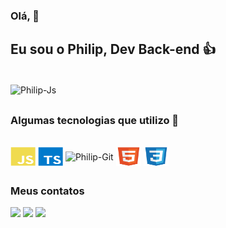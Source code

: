 ### Olá, 👋
## Eu sou o Philip, Dev Back-end 👍

<div style="display: inline_block"><br>
  <img align="center" alt="Philip-Js" height="390" width="1080" src="https://user-images.githubusercontent.com/74038190/213910845-af37a709-8995-40d6-be59-724526e3c3d7.gif">
</div>

##

### Algumas tecnologias que utilizo 👀
<div style="display: inline_block"><br>
  <img align="center" alt="Philip-Js" height="30" width="40" src="https://raw.githubusercontent.com/devicons/devicon/master/icons/javascript/javascript-plain.svg">
  <img align="center" alt="Philip-Ts" height="30" width="40" src="https://raw.githubusercontent.com/devicons/devicon/master/icons/typescript/typescript-plain.svg">
  <img align="center" alt="Philip-Git" height="30" width="40" src="https://raw.githubusercontent.com/jmnote/z-icons/master/svg/git.svg">
  <img align="center" alt="Philip-HTML" height="30" width="40" src="https://raw.githubusercontent.com/devicons/devicon/master/icons/html5/html5-original.svg">
  <img align="center" alt="Philip-CSS" height="30" width="40" src="https://raw.githubusercontent.com/devicons/devicon/master/icons/css3/css3-original.svg">
</div>

##
### Meus contatos
<div>
  <a href="https://www.instagram.com/philip_rm/" target="_blank"><img src="https://img.shields.io/badge/-Instagram-%23E4405F?style=for-the-badge&logo=instagram&logoColor=white" target="_blank"></a>
  <a href = "mailto:philip.rodrigues.machado@gmail.com"><img src="https://img.shields.io/badge/-Gmail-%23333?style=for-the-badge&logo=gmail&logoColor=white" target="_blank"></a>
  <a href="https://www.linkedin.com/in/philip-rodrigues-machado-95240460/" target="_blank"><img src="https://img.shields.io/badge/-LinkedIn-%230077B5?style=for-the-badge&logo=linkedin&logoColor=white" target="_blank"></a>
</div>









